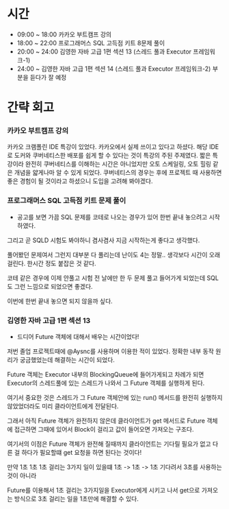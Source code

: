 # 시간
- 09:00 ~ 18:00 카카오 부트캠프 강의
- 18:00 ~ 22:00 프로그래머스 SQL 고득점 키트 8문제 풀이
- 20:00 ~ 24:00 김영한 자바 고급 1편 섹션 13 (스레드 풀과 Executor 프레임워크-1)
- 24:00 ~ 김영한 자바 고급 1편 섹션 14 (스레드 풀과 Executor 프레임워크-2) 부분을 듣다가 잘 예정

# 간략 회고

### 카카오 부트캠프 강의
카카오 크램폴린 IDE 특강이 있었다. 카카오에서 실제 쓰이고 있다고 하셨다.
해당 IDE로 도커와 쿠버네티스한 배포를 쉽게 할 수 있다는 것이 특강의 주된 주제였다.
짧은 특강이라 완전히 쿠버네티스를 이해하는 시간은 아니었지만 오토 스케일링, 오토 힐링 같은 개념을 얇게나마 알 수 있게 되었다.
쿠버네티스의 경우는 후에 프로젝트 때 사용하면 좋은 경험이 될 것이라고 하셨으니 도입을 고려해 봐야겠다.

### 프로그래머스 SQL 고득점 키트 문제 풀이

- 공고를 보면 가끔 SQL 문제를 코테로 나오는 경우가 있어 한번 끝내 놓으려고 시작하였다.

그리고 곧 SQLD 시험도 봐야하니 겸사겸사 지금 시작하는게 좋다고 생각했다.

풀어봤던 문제여서 그런지 대부분 다 풀리는데 난이도 4는 정말.. 생각보다 시간이 오래걸린다. 한시간 정도 붙잡은 것 같다.

코테 같은 경우에 이제 안풀고 시험 전 날에만 한 두 문제 풀고 들어가게 되었는데 SQL도 그런 느낌으로 되었으면 좋겠다.

이번에 한번 끝내 놓으면 되지 않을까 싶다.

### 김영한 자바 고급 1편 섹션 13

- 드디어 Future 객체에 대해서 배우는 시간이었다!

저번 졸업 프로젝트때에 @Aysnc를 사용하며 이용한 적이 있었다. 정확한 내부 동작 원리가 궁금했었는데 해결하는 시간이 되었다.

Future 객체는 Executor 내부의 BlockingQueue에 들어가게되고 차례가 되면 Executor의 스레드풀에 있는 스레드가 나와서
그 Future 객체를 실행하게 된다.

여기서 중요한 것은 스레드가 그 Future 객체안에 있는 run() 메서드를 완전히 실행하지 않았었더라도 미리 클라이언트에게 전달된다.

그래서 아직 Future 객체가 완전하지 않은데 클라이언트가 get 메서드로 Future 객체에 접근하면 그때에 있어서 Block이 걸리고
값이 들어오면 가져오는 구조다.

여기서의 이점은 Future 객체가 완전해 질때까지 클라이언트는 기다릴 필요가 없고 다른 걸 하다가 필요할떄 get 요청을 하면 된다는 것이다!

만약 1초 1초 1초 걸리는 3가지 일이 있을떄 1초 -> 1초 -> 1초 기다려서 3초를 사용하는것이 아니라

Future를 이용해서 1초 걸리는 3가지일을 Executor에게 시키고 나서 get으로 가져오는 방식으로 3초 걸리는 일을 1초만에 해결할 수 있다.